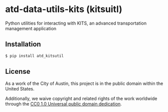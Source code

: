 # atd-data-utils-kits (kitsuitl)
Python utilities for interacting with KITS, an advanced transportation management application

## Installation

```bash
$ pip install atd_kitsutil
```
## License
As a work of the City of Austin, this project is in the public domain within the United States.

Additionally, we waive copyright and related rights of the work worldwide through the [CC0 1.0 Universal public domain dedication](https://creativecommons.org/publicdomain/zero/1.0/).

